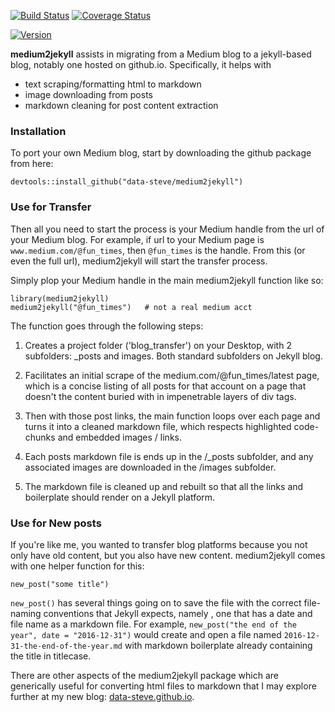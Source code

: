 
[![Build
Status](https://travis-ci.org/data-steve/medium2jekyll.svg?branch=master)](https://travis-ci.org/data-steve/medium2jekyll)
[![Coverage
Status](https://coveralls.io/repos/data-steve/medium2jekyll/badge.svg?branch=master)](https://coveralls.io/r/data-steve/medium2jekyll?branch=master)

<a href="https://img.shields.io/badge/Version-0.0.1-orange.svg"><img src="https://img.shields.io/badge/Version-0.0.1-orange.svg" alt="Version"/></a>
</p>

**medium2jekyll** assists  in migrating from a Medium blog to a jekyll-based blog, notably one hosted on github.io. Specifically, it helps with 
- text scraping/formatting html to markdown
- image downloading from posts
- markdown cleaning for post content extraction


### Installation


To port your own Medium blog, start by downloading the github package from here:

    devtools::install_github("data-steve/medium2jekyll")



### Use for Transfer


Then all you need to start the process is your Medium handle from the url of your Medium blog.
For example, if url to your Medium page is `www.medium.com/@fun_times`, then `@fun_times`
is the handle. From this (or even the full url), medium2jekyll will start the transfer process.

Simply plop your Medium handle in the main medium2jekyll function like so:

    library(medium2jekyll)
    medium2jekyll("@fun_times")   # not a real medium acct
    

The function goes through the following steps:

  1. Creates a project folder ('blog_transfer') on your Desktop, with 2 subfolders: _posts and images. Both standard subfolders on Jekyll blog. 
  2. Facilitates an initial scrape of the medium.com/@fun_times/latest page, which is a concise listing of all posts for that account on a page that doesn't the content buried with in impenetrable layers of div tags.
  
  3. Then with those post links, the main function loops over each page and turns it into a cleaned markdown file, which respects highlighted code-chunks and embedded images / links. 
  
  4. Each posts markdown file is ends up in the /_posts subfolder, and any associated images are downloaded in the /images subfolder. 
  
  5. The markdown file is cleaned up and rebuilt so that all the links and boilerplate should render on a Jekyll platform.
  


### Use for New posts


If you're like me, you wanted to transfer blog platforms because you not only have old content, but you also have new content. 
medium2jekyll comes with one helper function for this:

    new_post("some title")
    
`new_post()` has several things going on to save the file with the correct file-naming conventions that Jekyll expects, namely <grin>, one that has a date and file name as a markdown file. For example, `new_post("the end of the year", date = "2016-12-31")` would create and open a file named `2016-12-31-the-end-of-the-year.md` with markdown boilerplate already containing the title in titlecase.


There are other aspects of the medium2jekyll package which are generically useful for converting html files to markdown that I may explore further at my new blog: [data-steve.github.io](data-steve.github.io). 


